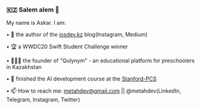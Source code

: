 ### 🇰🇿 Salem alem 👋 

My name is Askar. I am: 

• 📠 the author of the [iosdev.kz](https://iosdev.kz) blog(Instagram, Medium)

• 🏆 a WWDC20 Swift Student Challenge winner

• 👨🏻‍💻 the founder of "Qulynym" - an educational platform for preschoolers in Kazakhstan

• 🤖 finished the AI development course at the [Stanford-PCS](https://spcs.stanford.edu)

• 📫 How to reach me: metahdev@gmail.com || @metahdev(LinkedIn, Telegram, Instagram, Twitter)


<!--
**MetahCoder/MetahCoder** is a ✨ _special_ ✨ repository because its `README.md` (this file) appears on your GitHub profile.

